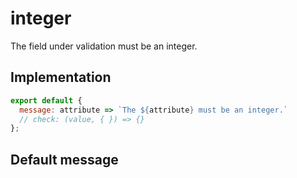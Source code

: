 # integer

The field under validation must be an integer.


## Implementation

```js
export default {
  message: attribute => `The ${attribute} must be an integer.`
  // check: (value, { }) => {}
};

```

## Default message

```

```
